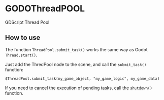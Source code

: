 # GODOThreadPOOL

GDScript Thread Pool

## How to use

The function `ThreadPool.submit_task()` works the same way as Godot `Thread.start()`.

Just add the ThredPool node to the scene, and call the `submit_task()` function:
```GDScript
$ThreadPool.submit_task(my_game_object, "my_game_logic", my_game_data)
```

If you need to cancel the execution of pending tasks, call the `shutdown()` function.
